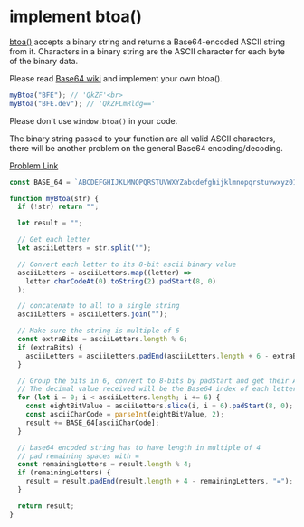 # implement btoa()

[btoa()](https://developer.mozilla.org/en-US/docs/Web/API/WindowOrWorkerGlobalScope/btoa) accepts a binary string and returns a Base64-encoded ASCII string from it. Characters in a binary string are the ASCII character for each byte of the binary data.

Please read [Base64 wiki](https://en.wikipedia.org/wiki/Base64) and implement your own btoa().

```js
myBtoa("BFE"); // 'QkZF'<br>
myBtoa("BFE.dev"); // 'QkZFLmRldg=='
```

Please don't use `window.btoa()` in your code.

The binary string passed to your function are all valid ASCII characters, there will be another problem on the general Base64 encoding/decoding.

[Problem Link](https://bigfrontend.dev/problem/implement-btoa)

```js
const BASE_64 = `ABCDEFGHIJKLMNOPQRSTUVWXYZabcdefghijklmnopqrstuvwxyz0123456789+/`;

function myBtoa(str) {
  if (!str) return "";

  let result = "";

  // Get each letter
  let asciiLetters = str.split("");

  // Convert each letter to its 8-bit ascii binary value
  asciiLetters = asciiLetters.map((letter) =>
    letter.charCodeAt(0).toString(2).padStart(8, 0)
  );

  // concatenate to all to a single string
  asciiLetters = asciiLetters.join("");

  // Make sure the string is multiple of 6
  const extraBits = asciiLetters.length % 6;
  if (extraBits) {
    asciiLetters = asciiLetters.padEnd(asciiLetters.length + 6 - extraBits, 0);
  }

  // Group the bits in 6, convert to 8-bits by padStart and get their ASCII representation
  // The decimal value received will be the Base64 index of each letter
  for (let i = 0; i < asciiLetters.length; i += 6) {
    const eightBitValue = asciiLetters.slice(i, i + 6).padStart(8, 0);
    const asciiCharCode = parseInt(eightBitValue, 2);
    result += BASE_64[asciiCharCode];
  }

  // base64 encoded string has to have length in multiple of 4
  // pad remaining spaces with =
  const remainingLetters = result.length % 4;
  if (remainingLetters) {
    result = result.padEnd(result.length + 4 - remainingLetters, "=");
  }

  return result;
}
```
